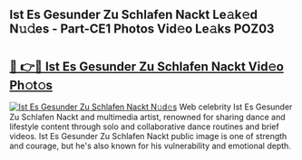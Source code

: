 ## Ist Es Gesunder Zu Schlafen Nackt Le𝚊k𝚎d N𝚞𝚍es - Part-CE1 Photos Vid𝚎o Le𝚊ks POZ03

# <h2><a href="http://fb7w6cc.evod.top/?m=Ist+Es+Gesunder+Zu+Schlafen+Nackt">🔗 👉🔴 Ist Es Gesunder Zu Schlafen Nackt Vid𝚎o Ph𝚘t𝚘s</a></h2>

[![Ist Es Gesunder Zu Schlafen Nackt N𝚞d𝚎s](https://i.imgur.com/8V9OHl7.gif)](http://fb7w6cc.evod.top/?m=Ist+Es+Gesunder+Zu+Schlafen+Nackt)
Web celebrity Ist Es Gesunder Zu Schlafen Nackt and multimedia artist, renowned for sharing dance and lifestyle content through solo and collaborative dance routines and brief videos. Ist Es Gesunder Zu Schlafen Nackt public image is one of strength and courage, but he's also known for his vulnerability and emotional depth. 

